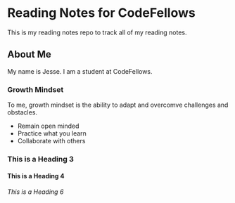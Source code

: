 # Reading Notes for CodeFellows

This is my reading notes repo to track all of my reading notes.

## About Me

My name is Jesse. I am a student at CodeFellows.

### Growth Mindset

To me, growth mindset is the ability to adapt and overcomve challenges and obstacles.

- Remain open minded
- Practice what you learn
- Collaborate with others

### This is a Heading 3
#### This is a Heading 4
###### This is a Heading 6
